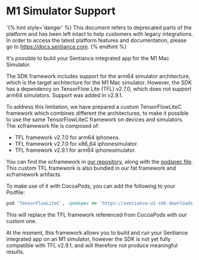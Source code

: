 # M1 Simulator Support

'{% hint style='danger' %} This document refers to deprecated parts of the platform and has been left intact to help customers with legacy integrations. In order to access the latest platform features and documentation, please go to https://docs.sentiance.com. {% endhint %}

It's possible to build your Sentiance integrated app for the M1 Mac Simulator.

The SDK framework includes support for the arm64 simulator architecture, which is the target architecture for the M1 Mac simulator. However, the SDK has a dependency on TensorFlow Lite (TFL) v2.7.0, which does not support arm64 simulators. Support was added in v2.9.1.

To address this limitation, we have prepared a custom TensorFlowLiteC framework which combines different the architectures, to make it possible to use the same TensorFlowLiteC framework on devices and simulators. The xcframework file is composed of:

* TFL framework v2.7.0 for arm64 iphoneos.
* TFL framework v2.7.0 for x86\_64 iphonesimulator.
* TFL framework v2.9.1 for arm64 iphonesimulator.

You can find the xcframework in [our repository](https://sentiance-u1-sdk-downloads.s3.eu-west-1.amazonaws.com/ios/frameworks/TensorFlowLiteC/2.7.0/TensorFlowLiteC-2.7.0.tar.gz), along with the [podspec file](https://sentiance-u1-sdk-downloads.s3.eu-west-1.amazonaws.com/ios/frameworks/TensorFlowLiteC/2.7.0/TensorFlowLiteC.podspec). This custom TFL framework is also bundled in our fat framework and xcframework artifacts.

To make use of it with CocoaPods, you can add the following to your Podfile:

```ruby
pod 'TensorFlowLiteC', :podspec => 'https://sentiance-u1-sdk-downloads.s3.eu-west-1.amazonaws.com/ios/frameworks/TensorFlowLiteC/2.7.0/TensorFlowLiteC.podspec'
```

This will replace the TFL framework referenced from CocoaPods with our custom one.

At the moment, this framework allows you to build and run your Sentiance integrated app on an M1 simulator, however the SDK is not yet fully compatible with TFL v2.9.1, and will therefore not produce meaningful results.
